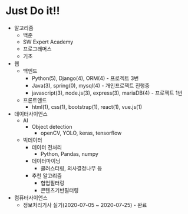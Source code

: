 # Just Do it!!



- 알고리즘
  - 백준
  - SW Expert Academy
  - 프로그래머스
  - 기초
- 웹
  - 백엔드
    - Python(5), Django(4), ORM(4) - 프로젝트 3번
    - Java(3), spring(0), mysql(4) - 개인프로젝트 진행중
    - javascript(3), node.js(3), express(3), mariaDB(4) - 프로젝트 1번
  - 프론트엔드
    - html(1), css(1), bootstrap(1), react(1), vue.js(1)
- 데이터사이언스
  - AI
    - Object detection
      - openCV, YOLO, keras, tensorflow
  - 빅데이터
    - 데이터 전처리
      - Python, Pandas, numpy
    - 데이터마이닝
      - 클러스터링, 의사결정나무 등
    - 추천 알고리즘
      - 협업필터링
      - 콘텐츠기반필터링
- 컴퓨터사이언스
  - 정보처리기사 실기(2020-07-05 ~ 2020-07-25) - 완료